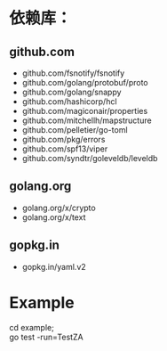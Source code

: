 # 依赖库：
## github.com
- github.com/fsnotify/fsnotify
- github.com/golang/protobuf/proto
- github.com/golang/snappy
- github.com/hashicorp/hcl
- github.com/magiconair/properties
- github.com/mitchellh/mapstructure
- github.com/pelletier/go-toml
- github.com/pkg/errors
- github.com/spf13/viper
- github.com/syndtr/goleveldb/leveldb

## golang.org
- golang.org/x/crypto
- golang.org/x/text

## gopkg.in
- gopkg.in/yaml.v2


# Example

cd example; <br/>
go test -run=TestZA 
